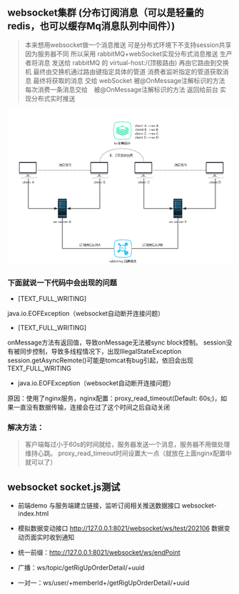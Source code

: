 


## websocket集群  (分布订阅消息（可以是轻量的redis，也可以缓存Mq消息队列中间件）)

>本来想用websocket做一个消息推送 可是分布式环境下不支持session共享因为服务器不同
所以采用 rabbitMQ+webSocket实现分布式消息推送
生产者将消息 发送给 rabbitMQ 的 virtual-host:/(顶极路由) 再由它路由到交换机 最终由交换机通过路由键指定具体的管道
消费者监听指定的管道获取消息
最终将获取的消息 交给 webSocket 被@OnMessage注解标识的方法
每次消费一条消息交给　被@OnMessage注解标识的方法 返回给前台
实现分布式实时推送

![websocket集群](doc/image/websocket.png)

### 下面就说一下代码中会出现的问题

* [TEXT_FULL_WRITING]

java.io.EOFException（websocket自动断开连接问题）
  
* [TEXT_FULL_WRITING]

onMessage方法有返回值，导致onMessage无法被sync block控制。
session没有被同步控制，导致多线程情况下，出现IllegalStateException
session.getAsyncRemote()可能是tomcat有bug引起，依旧会出现TEXT_FULL_WRITING
  
* java.io.EOFException（websocket自动断开连接问题）

原因：使用了nginx服务，nginx配置：proxy_read_timeout(Default: 60s;)，如果一直没有数据传输，连接会在过了这个时间之后自动关闭

### 解决方法：

>客户端每过小于60s的时间就给，服务器发送一个消息，服务器不用做处理维持心跳。
proxy_read_timeout时间设置大一点（就放在上面nginx配置中就可以了）



## websocket socket.js测试

- 前端demo 与服务端建立链接，监听订阅相关推送数据接口
websocket-index.html

- 模拟数据变动接口 http://127.0.0.1:8021/websocket/ws/test/202106 数据变动页面实时收到通知


- 统一前缀：http://127.0.0.1:8021/websocket/ws/endPoint

- 广播：ws/topic/getRigUpOrderDetail/+uuid

- 一对一：ws/user/+memberId+/getRigUpOrderDetail/+uuid




